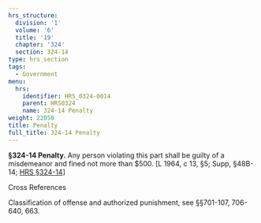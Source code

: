 ```yaml
---
hrs_structure:
  division: '1'
  volume: '6'
  title: '19'
  chapter: '324'
  section: 324-14
type: hrs_section
tags:
  - Government
menu:
  hrs:
    identifier: HRS_0324-0014
    parent: HRS0324
    name: 324-14 Penalty
weight: 22050
title: Penalty
full_title: 324-14 Penalty
---
```

**§324-14 Penalty.** Any person violating this part shall be guilty of a misdemeanor and fined not more than $500\. [L 1964, c 13, §5; Supp, §48B-14; [HRS §324-14](/title-19/chapter-324/section-324-14/)]

Cross References

Classification of offense and authorized punishment, see §§701-107, 706-640, 663.